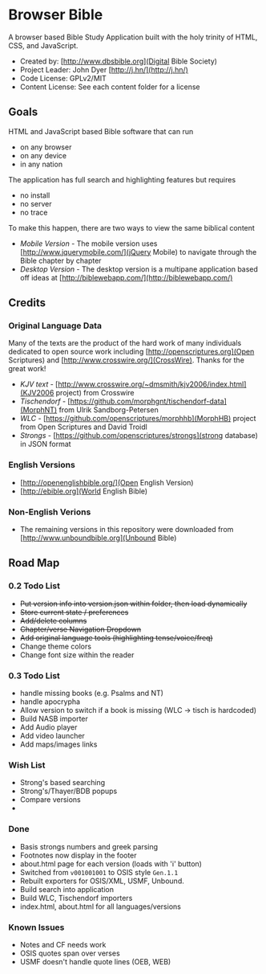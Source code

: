 # Browser Bible 

A browser based Bible Study Application built with the holy trinity of HTML, CSS, and JavaScript.

* Created by: [http://www.dbsbible.org](Digital Bible Society)
* Project Leader: John Dyer [http://j.hn/](http://j.hn/)
* Code License: GPLv2/MIT
* Content License: See each content folder for a license

## Goals

HTML and JavaScript based Bible software that can run

* on any browser
* on any device
* in any nation

The application has full search and highlighting features but requires

* no install
* no server
* no trace

To make this happen, there are two ways to view the same biblical content

* *Mobile Version* - The mobile version uses [http://www.jquerymobile.com/](jQuery Mobile) to navigate through the Bible chapter by chapter
* *Desktop Version* - The desktop version is a multipane application based off ideas at [http://biblewebapp.com/](http://biblewebapp.com/)

## Credits

### Original Language Data

Many of the texts are the product of the hard work of many individuals dedicated to open
source work including [http://openscriptures.org](Open Scriptures) and [http://www.crosswire.org/](CrossWire). Thanks for the great work!

* *KJV text* - [http://www.crosswire.org/~dmsmith/kjv2006/index.html](KJV2006 project) from Crosswire
* *Tischendorf* - [https://github.com/morphgnt/tischendorf-data](MorphNT) from Ulrik Sandborg-Petersen 
* *WLC* - [https://github.com/openscriptures/morphhb](MorphHB) project from Open Scriptures and David Troidl
* *Strongs* - [https://github.com/openscriptures/strongs](strong database) in JSON format

### English Versions

* [http://openenglishbible.org/](Open English Version)
* [http://ebible.org](World English Bible)

### Non-English Verions

* The remaining versions in this repository were downloaded from [http://www.unboundbible.org](Unbound Bible)

## Road Map

### 0.2 Todo List

* ~~Put version info into version.json within folder, then load dynamically~~
* ~~Store current state / preferences~~
* ~~Add/delete columns~~
* ~~Chapter/verse Navigation Dropdown~~
* ~~Add original language tools (highlighting tense/voice/freq)~~
* Change theme colors
* Change font size within the reader

### 0.3 Todo List

* handle missing books (e.g. Psalms and NT)
* handle apocrypha
* Allow version to switch if a book is missing (WLC -> tisch is hardcoded)
* Build NASB importer
* Add Audio player
* Add video launcher
* Add maps/images links

### Wish List

* Strong's based searching
* Strong's/Thayer/BDB popups
* Compare versions
* 

### Done

* Basis strongs numbers and greek parsing
* Footnotes now display in the footer
* about.html page for each version (loads with 'i' button)
* Switched from `v001001001` to OSIS style `Gen.1.1`
* Rebuilt exporters for OSIS/XML, USMF, Unbound.
* Build search into application
* Build WLC, Tischendorf importers
* index.html, about.html for all languages/versions

### Known Issues

* Notes and CF needs work
* OSIS quotes span over verses
* USMF doesn't handle quote lines (OEB, WEB)